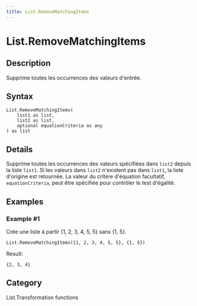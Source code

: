 ```yaml
---
title: List.RemoveMatchingItems
---
```


# List.RemoveMatchingItems


## Description

Supprime toutes les occurrences des valeurs d&#39;entrée.


## Syntax

```powerquery
List.RemoveMatchingItems(
    list1 as list,
    list2 as list,
    optional equationCriteria as any
) as list
```


## Details

Supprime toutes les occurrences des valeurs spécifiées dans <code>list2</code> depuis la liste <code>list1</code>. Si les valeurs dans <code>list2</code> n'existent pas dans <code>list1</code>, la liste d'origine est retournée.    La valeur du critère d'équation facultatif, <code>equationCriteria</code>, peut être spécifiée pour contrôler le test d'égalité. 


## Examples

### Example #1 
Crée une liste à partir \{1, 2, 3, 4, 5, 5} sans \{1, 5}.
```powerquery
List.RemoveMatchingItems({1, 2, 3, 4, 5, 5}, {1, 5})
```

Result: 
```powerquery
{2, 3, 4}
```




## Category
List.Transformation functions

